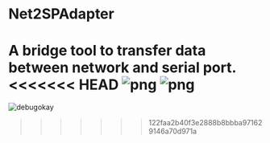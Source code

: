 # Net2SPAdapter
A bridge tool to transfer data between network and serial port.
<<<<<<< HEAD
![png](https://github.com/ShellAlbert/Net2SPAdapter/blob/master/arch.png)
![png](https://github.com/ShellAlbert/Net2SPAdapter/blob/master/DebugOkay.png)
=======

![debugokay](https://raw.githubusercontent.com/ShellAlbert/Net2SPAdapter/master/DebugOkay.png)
>>>>>>> 122faa2b40f3e2888b8bbba971629146a70d971a

